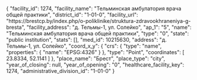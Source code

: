 {
    "facility_id": 1274,
    "facility_name": "Тельминская амбулатория врача общей практики",
    "district_id": "1-01-0",
    "facility_url": "https:\/\/brestcp.by\/index.php\/o-poliklinike\/struktura-zdravookhraneniya-g-bresta",
    "facility_address": "д. Тельмы-1, ул. Солейко",
    "ap_1": "5",
    "name": "Тельминская амбулатория врача общей практики",
    "type": "0",
    "state": "public institution",
    "stats": [],
    "med_id": 10215630,
    "address": "д. Тельмы-1, ул. Солейко",
    "coord_x_y": {
        "crs": {
            "type": "name",
            "properties": {
                "name": "EPSG:4326"
            }
        },
        "type": "Point",
        "coordinates": [
            23.8334,
            52.1141
        ]
    },
    "place_name": "Брест",
    "place_type": "city",
    "year_of_closing": null,
    "year_of_opening": "0",
    "healthcare_facility_key": 1274,
    "administrative_division_id": "1-01-0"
}